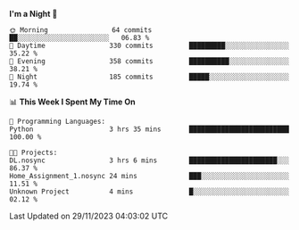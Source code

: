 <!--START_SECTION:waka-->
**I'm a Night 🦉** 

```text
🌞 Morning                64 commits          ██░░░░░░░░░░░░░░░░░░░░░░░   06.83 % 
🌆 Daytime                330 commits         █████████░░░░░░░░░░░░░░░░   35.22 % 
🌃 Evening                358 commits         ██████████░░░░░░░░░░░░░░░   38.21 % 
🌙 Night                  185 commits         █████░░░░░░░░░░░░░░░░░░░░   19.74 % 
```


📊 **This Week I Spent My Time On** 

```text
💬 Programming Languages: 
Python                   3 hrs 35 mins       █████████████████████████   100.00 % 

🐱‍💻 Projects: 
DL.nosync                3 hrs 6 mins        ██████████████████████░░░   86.37 % 
Home_Assignment_1.nosync 24 mins             ███░░░░░░░░░░░░░░░░░░░░░░   11.51 % 
Unknown Project          4 mins              █░░░░░░░░░░░░░░░░░░░░░░░░   02.12 % 
```


 Last Updated on 29/11/2023 04:03:02 UTC
<!--END_SECTION:waka-->
